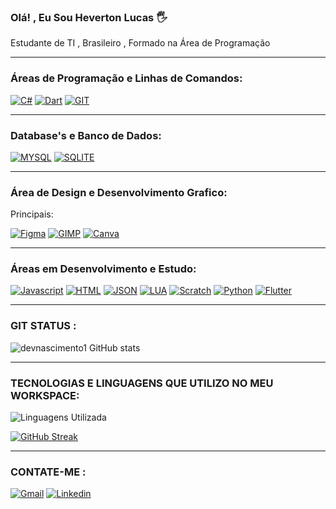 ### Olá! , Eu Sou Heverton Lucas 🖐️

Estudante de TI , Brasileiro , Formado na Área de Programação

______________________________________________________________

### Áreas de Programação e Linhas de Comandos:

[![C#](https://camo.githubusercontent.com/20b9177e58a90fa0d7b42200f157f22089e4ae9f781ed98293d1de3b69486590/68747470733a2f2f696d672e736869656c64732e696f2f62616467652f432532332d3233393132303f7374796c653d666f722d7468652d6261646765266c6f676f3d632d7368617270266c6f676f436f6c6f723d7768697465)]()
[![Dart](https://camo.githubusercontent.com/2081d92c054dbf7eec9521ade73051ed66fb9ccffb53e33213585fbf23ec2d52/68747470733a2f2f696d672e736869656c64732e696f2f62616467652f446172742d3031373543323f7374796c653d666f722d7468652d6261646765266c6f676f3d64617274266c6f676f436f6c6f723d7768697465)]()
[![GIT](https://camo.githubusercontent.com/7b1b0bcf013f27d9700d574b84824ce2238930c33ae34767df76c5929c306f5c/68747470733a2f2f696d672e736869656c64732e696f2f62616467652f4749542d4534344333303f7374796c653d666f722d7468652d6261646765266c6f676f3d676974266c6f676f436f6c6f723d7768697465)]()

______________________________________________________________

### Database's e Banco de Dados: 

[![MYSQL](https://img.shields.io/badge/MySQL-005C84?style=for-the-badge&logo=mysql&logoColor=white)]()
[![SQLITE](https://img.shields.io/badge/Sqlite-003B57?style=for-the-badge&logo=sqlite&logoColor=white)]()

______________________________________________________________

### Área de Design e Desenvolvimento Grafico: 

Principais:

[![Figma](https://img.shields.io/badge/Figma-F24E1E?style=for-the-badge&logo=figma&logoColor=white)]()
[![GIMP](https://img.shields.io/badge/gimp-5C5543?style=for-the-badge&logo=gimp&logoColor=white)]()
[![Canva](https://img.shields.io/badge/Canva-%2300C4CC.svg?&style=for-the-badge&logo=Canva&logoColor=white)]()


______________________________________________________________

### Áreas em Desenvolvimento e Estudo: 

[![Javascript](https://img.shields.io/badge/JavaScript-323330?style=for-the-badge&logo=javascript&logoColor=F7DF1E)]()
[![HTML](https://img.shields.io/badge/HTML5-E34F26?style=for-the-badge&logo=html5&logoColor=white)]()
[![JSON](https://img.shields.io/badge/json-5E5C5C?style=for-the-badge&logo=json&logoColor=white)]()
[![LUA](https://img.shields.io/badge/Lua-2C2D72?style=for-the-badge&logo=lua&logoColor=white)]()
[![Scratch](https://img.shields.io/badge/Scratch-4D97FF?style=for-the-badge&logo=Scratch&logoColor=white)]()
[![Python](https://img.shields.io/badge/Python-FFD43B?style=for-the-badge&logo=python&logoColor=blue)]()
[![Flutter](https://img.shields.io/badge/Flutter-02569B?style=for-the-badge&logo=flutter&logoColor=white)]()

______________________________________________________________

### GIT STATUS : 

![devnascimento1 GitHub stats](https://github-readme-stats.vercel.app/api?username=devnascimento1&theme=chartreuse-dark&show_icons=true)

______________________________________________________________

### TECNOLOGIAS E LINGUAGENS QUE UTILIZO NO MEU WORKSPACE:

![Linguagens Utilizada](https://camo.githubusercontent.com/d7271eadf230736addc14592b432e43450be663a8290727b904f8955116f03ac/68747470733a2f2f6769746875622d726561646d652d73746174732e76657263656c2e6170702f6170692f746f702d6c616e67732f3f757365726e616d653d4c7563617342533826686964655f70726f67726573733d74727565267468656d653d6d6174657269616c2d70616c656e69676874266c6f63616c653d70742d6272)

[![GitHub Streak](https://streak-stats.demolab.com/?user=DenverCoder1&theme=dark)](https://git.io/streak-stats)

______________________________________________________________

### CONTATE-ME : 

[![Gmail](https://img.shields.io/badge/Gmail-D14836?style=for-the-badge&logo=gmail&logoColor=white)](mailto:nascimentodev01@gmail.com)
[![Linkedin](https://img.shields.io/badge/LinkedIn-0077B5?style=for-the-badge&logo=linkedin&logoColor=white)](https://www.linkedin.com/in/heverton-lucas-barbosa-nascimento-925a16301/)


















